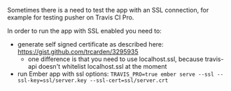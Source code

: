 Sometimes there is a need to test the app with an SSL connection, for example for
testing pusher on Travis CI Pro.

In order to run the app with SSL enabled you need to:

* generate self signed certificate as described here: https://gist.github.com/trcarden/3295935
  * one difference is that you need to use localhost.ssl, because travis-api
    doesn't whitelist localhost.ssl at the moment
* run Ember app with ssl options: `TRAVIS_PRO=true ember serve --ssl --ssl-key=ssl/server.key --ssl-cert=ssl/server.crt`
